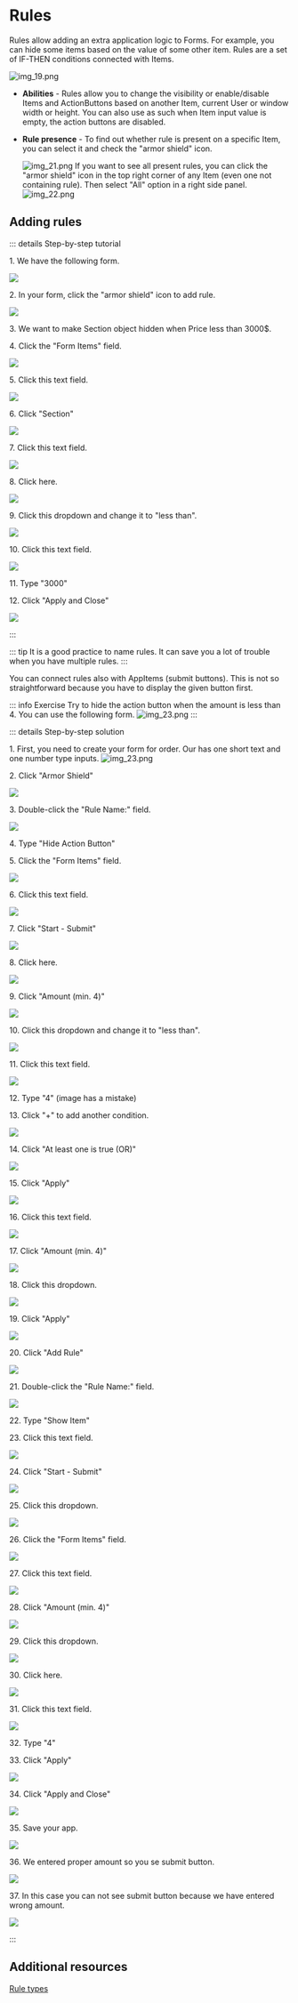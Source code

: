 # Rules

Rules allow adding an extra application logic to Forms.
For example, you can hide some items based on the value of some other item.
Rules are a set of IF-THEN conditions connected with Items.

![img_19.png](img_19.png)

- **Abilities** - 
  Rules allow you to change the visibility or enable/disable Items and ActionButtons based on another Item, current User
  or window width or height.
  You can also use as such when Item input value is empty, the action buttons are disabled.

- **Rule presence** -
  To find out whether rule is present on a specific Item, you can select it and check the "armor shield" icon.
  
  ![img_21.png](img_21.png)
  If you want to see all present rules, you can click the "armor shield" icon in the top right corner of any Item (even
  one not containing rule).
  Then select "All" option in a right side panel.
![img_22.png](img_22.png)  



## Adding rules

::: details Step-by-step tutorial

1\. We have the following form.

![](https://ajeuwbhvhr.cloudimg.io/colony-recorder.s3.amazonaws.com/files/2024-02-27/0cb7265c-61b1-4840-b75c-a1b81e36600e/screenshot.jpeg?tl_px=0,0&br_px=871,506&force_format=png&width=983)

2\. In your form, click the "armor shield" icon to add rule.

![](https://ajeuwbhvhr.cloudimg.io/colony-recorder.s3.amazonaws.com/files/2024-02-27/5e9b0195-b958-4097-8da7-f06073d10590/ascreenshot.jpeg?tl_px=577,0&br_px=1652,600&force_format=png&wat_scale=95&wat=1&wat_opacity=0.7&wat_gravity=northwest&wat_url=https://colony-recorder.s3.us-west-1.amazonaws.com/images/watermarks/FB923C_standard.png&wat_pad=502,227)

3\. We want to make Section object hidden when Price less than 3000$.

4\. Click the "Form Items" field.

![](https://ajeuwbhvhr.cloudimg.io/colony-recorder.s3.amazonaws.com/files/2024-02-27/90faecd1-b7b5-4470-be4c-dd187edd7886/ascreenshot.jpeg?tl_px=888,199&br_px=1963,800&force_format=png&wat_scale=95&wat=1&wat_opacity=0.7&wat_gravity=northwest&wat_url=https://colony-recorder.s3.us-west-1.amazonaws.com/images/watermarks/FB923C_standard.png&wat_pad=502,265)

5\. Click this text field.

![](https://ajeuwbhvhr.cloudimg.io/colony-recorder.s3.amazonaws.com/files/2024-02-27/95eb495d-3b45-4794-8db1-b1090af7d512/ascreenshot.jpeg?tl_px=894,200&br_px=1969,801&force_format=png&wat_scale=95&wat=1&wat_opacity=0.7&wat_gravity=northwest&wat_url=https://colony-recorder.s3.us-west-1.amazonaws.com/images/watermarks/FB923C_standard.png&wat_pad=502,265)

6\. Click "Section"

![](https://ajeuwbhvhr.cloudimg.io/colony-recorder.s3.amazonaws.com/files/2024-02-27/fb6667f6-02aa-4450-8040-87e5f03e7949/ascreenshot.jpeg?tl_px=585,312&br_px=1660,913&force_format=png&wat_scale=95&wat=1&wat_opacity=0.7&wat_gravity=northwest&wat_url=https://colony-recorder.s3.us-west-1.amazonaws.com/images/watermarks/FB923C_standard.png&wat_pad=502,265)

7\. Click this text field.

![](https://ajeuwbhvhr.cloudimg.io/colony-recorder.s3.amazonaws.com/files/2024-02-27/43c422b7-0fb9-4018-9586-17c97632ca2c/ascreenshot.jpeg?tl_px=894,297&br_px=1969,898&force_format=png&wat_scale=95&wat=1&wat_opacity=0.7&wat_gravity=northwest&wat_url=https://colony-recorder.s3.us-west-1.amazonaws.com/images/watermarks/FB923C_standard.png&wat_pad=502,265)

8\. Click here.

![](https://ajeuwbhvhr.cloudimg.io/colony-recorder.s3.amazonaws.com/files/2024-02-27/5748f4a8-6363-4c29-9faa-8aacadce8cfa/ascreenshot.jpeg?tl_px=667,377&br_px=1742,978&force_format=png&wat_scale=95&wat=1&wat_opacity=0.7&wat_gravity=northwest&wat_url=https://colony-recorder.s3.us-west-1.amazonaws.com/images/watermarks/FB923C_standard.png&wat_pad=502,265)

9\. Click this dropdown and change it to "less than".

![](https://ajeuwbhvhr.cloudimg.io/colony-recorder.s3.amazonaws.com/files/2024-02-27/bd55f1c1-c208-4eb0-90af-e51eff46cc72/ascreenshot.jpeg?tl_px=998,301&br_px=2073,902&force_format=png&wat_scale=95&wat=1&wat_opacity=0.7&wat_gravity=northwest&wat_url=https://colony-recorder.s3.us-west-1.amazonaws.com/images/watermarks/FB923C_standard.png&wat_pad=502,265)

10\. Click this text field.

![](https://ajeuwbhvhr.cloudimg.io/colony-recorder.s3.amazonaws.com/files/2024-02-27/96d9f1c3-b7ab-471b-889e-318584cbbb39/ascreenshot.jpeg?tl_px=773,341&br_px=1848,942&force_format=png&wat_scale=95&wat=1&wat_opacity=0.7&wat_gravity=northwest&wat_url=https://colony-recorder.s3.us-west-1.amazonaws.com/images/watermarks/FB923C_standard.png&wat_pad=502,265)

11\. Type "3000"

12\. Click "Apply and Close"

![](https://ajeuwbhvhr.cloudimg.io/colony-recorder.s3.amazonaws.com/files/2024-02-27/805c34a1-0ee7-4c93-92a9-517cd253a847/ascreenshot.jpeg?tl_px=1002,617&br_px=2077,1218&force_format=png&wat_scale=95&wat=1&wat_opacity=0.7&wat_gravity=northwest&wat_url=https://colony-recorder.s3.us-west-1.amazonaws.com/images/watermarks/FB923C_standard.png&wat_pad=502,265)

:::

::: tip
It is a good practice to name rules. It can save you a lot of trouble when you have multiple rules.
:::


You can connect rules also with AppItems (submit buttons). This is not so straightforward because you have to
display the given button first.

::: info Exercise
Try to hide the action button when the amount is less than 4. You can use the following form.
![img_23.png](img_23.png)
:::

::: details Step-by-step solution

1\. First, you need to create your form for order. Our has one short text and one number type inputs.
![img_23.png](img_23.png)

2\. Click "Armor Shield"

![](https://ajeuwbhvhr.cloudimg.io/colony-recorder.s3.amazonaws.com/files/2024-04-12/c9b38f82-7be0-42a4-98f2-dbdc190a1f57/ascreenshot.jpeg?tl_px=1048,0&br_px=2983,1081&force_format=png&width=1120.0&wat=1&wat_opacity=0.7&wat_gravity=northwest&wat_url=https://colony-recorder.s3.us-west-1.amazonaws.com/images/watermarks/FB923C_standard.png&wat_pad=524,141)


3\. Double-click the "Rule Name:" field.

![](https://ajeuwbhvhr.cloudimg.io/colony-recorder.s3.amazonaws.com/files/2024-04-12/538d4fe2-9b56-447d-ae97-4228198cfacf/ascreenshot.jpeg?tl_px=843,0&br_px=2778,1081&force_format=png&width=1120.0&wat=1&wat_opacity=0.7&wat_gravity=northwest&wat_url=https://colony-recorder.s3.us-west-1.amazonaws.com/images/watermarks/FB923C_standard.png&wat_pad=523,276)


4\. Type "Hide Action Button"


5\. Click the "Form Items" field.

![](https://ajeuwbhvhr.cloudimg.io/colony-recorder.s3.amazonaws.com/files/2024-04-12/0a36d878-60e6-43fa-af50-ed8d194ea88c/ascreenshot.jpeg?tl_px=1068,163&br_px=3003,1244&force_format=png&width=1120.0&wat=1&wat_opacity=0.7&wat_gravity=northwest&wat_url=https://colony-recorder.s3.us-west-1.amazonaws.com/images/watermarks/FB923C_standard.png&wat_pad=524,277)


6\. Click this text field.

![](https://ajeuwbhvhr.cloudimg.io/colony-recorder.s3.amazonaws.com/files/2024-04-12/607a6233-e1b0-4b4f-b0f2-9f6293147f4f/ascreenshot.jpeg?tl_px=1239,140&br_px=3174,1221&force_format=png&width=1120.0&wat=1&wat_opacity=0.7&wat_gravity=northwest&wat_url=https://colony-recorder.s3.us-west-1.amazonaws.com/images/watermarks/FB923C_standard.png&wat_pad=524,277)


7\. Click "Start - Submit"

![](https://ajeuwbhvhr.cloudimg.io/colony-recorder.s3.amazonaws.com/files/2024-04-12/3828ac8a-4b6e-4900-ac23-3303ebf1d6b3/ascreenshot.jpeg?tl_px=755,298&br_px=2690,1379&force_format=png&width=1120.0&wat=1&wat_opacity=0.7&wat_gravity=northwest&wat_url=https://colony-recorder.s3.us-west-1.amazonaws.com/images/watermarks/FB923C_standard.png&wat_pad=523,277)


8\. Click here.

![](https://ajeuwbhvhr.cloudimg.io/colony-recorder.s3.amazonaws.com/files/2024-04-12/32d959d1-2660-411f-9076-17bd2f1c4007/ascreenshot.jpeg?tl_px=1257,338&br_px=3192,1419&force_format=png&width=1120.0&wat=1&wat_opacity=0.7&wat_gravity=northwest&wat_url=https://colony-recorder.s3.us-west-1.amazonaws.com/images/watermarks/FB923C_standard.png&wat_pad=523,277)


9\. Click "Amount (min. 4)"

![](https://ajeuwbhvhr.cloudimg.io/colony-recorder.s3.amazonaws.com/files/2024-04-12/500597c3-d9b6-49d4-86b6-d1bfac0f21e2/ascreenshot.jpeg?tl_px=683,469&br_px=2618,1550&force_format=png&width=1120.0&wat=1&wat_opacity=0.7&wat_gravity=northwest&wat_url=https://colony-recorder.s3.us-west-1.amazonaws.com/images/watermarks/FB923C_standard.png&wat_pad=524,277)


10\. Click this dropdown and change it to "less than".

![](https://ajeuwbhvhr.cloudimg.io/colony-recorder.s3.amazonaws.com/files/2024-04-12/b2bf033f-6d30-47bf-bd09-1a707afab443/ascreenshot.jpeg?tl_px=1534,314&br_px=3469,1395&force_format=png&width=1120.0&wat=1&wat_opacity=0.7&wat_gravity=northwest&wat_url=https://colony-recorder.s3.us-west-1.amazonaws.com/images/watermarks/FB923C_standard.png&wat_pad=523,277)


11\. Click this text field.

![](https://ajeuwbhvhr.cloudimg.io/colony-recorder.s3.amazonaws.com/files/2024-04-12/8cde8f17-f7cf-42fc-83af-e73bac065063/ascreenshot.jpeg?tl_px=1030,419&br_px=2965,1500&force_format=png&width=1120.0&wat=1&wat_opacity=0.7&wat_gravity=northwest&wat_url=https://colony-recorder.s3.us-west-1.amazonaws.com/images/watermarks/FB923C_standard.png&wat_pad=524,277)


12\. Type "4" (image has a mistake)


13\. Click "+" to add another condition.

![](https://ajeuwbhvhr.cloudimg.io/colony-recorder.s3.amazonaws.com/files/2024-04-12/ff62343b-0299-485f-8dfb-d07d9b50eff6/ascreenshot.jpeg?tl_px=1743,311&br_px=3678,1392&force_format=png&width=1120.0&wat=1&wat_opacity=0.7&wat_gravity=northwest&wat_url=https://colony-recorder.s3.us-west-1.amazonaws.com/images/watermarks/FB923C_standard.png&wat_pad=523,277)


14\. Click "At least one is true (OR)"

![](https://ajeuwbhvhr.cloudimg.io/colony-recorder.s3.amazonaws.com/files/2024-04-12/26e4c24f-40f1-4da2-8ee8-73a7abd5be0d/ascreenshot.jpeg?tl_px=906,422&br_px=2841,1503&force_format=png&width=1120.0&wat=1&wat_opacity=0.7&wat_gravity=northwest&wat_url=https://colony-recorder.s3.us-west-1.amazonaws.com/images/watermarks/FB923C_standard.png&wat_pad=524,277)


15\. Click "Apply"

![](https://ajeuwbhvhr.cloudimg.io/colony-recorder.s3.amazonaws.com/files/2024-04-12/cacc2e18-8239-4b4c-8a05-bb514a9394fc/ascreenshot.jpeg?tl_px=818,545&br_px=2753,1626&force_format=png&width=1120.0&wat=1&wat_opacity=0.7&wat_gravity=northwest&wat_url=https://colony-recorder.s3.us-west-1.amazonaws.com/images/watermarks/FB923C_standard.png&wat_pad=524,277)


16\. Click this text field.

![](https://ajeuwbhvhr.cloudimg.io/colony-recorder.s3.amazonaws.com/files/2024-04-12/45bc2ce0-1441-40eb-b91f-02a7405785bb/ascreenshot.jpeg?tl_px=1241,386&br_px=3176,1467&force_format=png&width=1120.0&wat=1&wat_opacity=0.7&wat_gravity=northwest&wat_url=https://colony-recorder.s3.us-west-1.amazonaws.com/images/watermarks/FB923C_standard.png&wat_pad=524,276)


17\. Click "Amount (min. 4)"

![](https://ajeuwbhvhr.cloudimg.io/colony-recorder.s3.amazonaws.com/files/2024-04-12/cf509bc0-a397-4a78-bf87-f2d3ce035c57/ascreenshot.jpeg?tl_px=782,221&br_px=2717,1302&force_format=png&width=1120.0&wat=1&wat_opacity=0.7&wat_gravity=northwest&wat_url=https://colony-recorder.s3.us-west-1.amazonaws.com/images/watermarks/FB923C_standard.png&wat_pad=524,277)


18\. Click this dropdown.

![](https://ajeuwbhvhr.cloudimg.io/colony-recorder.s3.amazonaws.com/files/2024-04-12/fca65ce6-41e9-4341-ac11-7e614a76c5d1/ascreenshot.jpeg?tl_px=1432,395&br_px=3367,1476&force_format=png&width=1120.0&wat=1&wat_opacity=0.7&wat_gravity=northwest&wat_url=https://colony-recorder.s3.us-west-1.amazonaws.com/images/watermarks/FB923C_standard.png&wat_pad=523,277)


19\. Click "Apply"

![](https://ajeuwbhvhr.cloudimg.io/colony-recorder.s3.amazonaws.com/files/2024-04-12/f60c5c83-dfd9-480d-af20-37622d212a8d/ascreenshot.jpeg?tl_px=1201,788&br_px=3136,1870&force_format=png&width=1120.0&wat=1&wat_opacity=0.7&wat_gravity=northwest&wat_url=https://colony-recorder.s3.us-west-1.amazonaws.com/images/watermarks/FB923C_standard.png&wat_pad=524,338)


20\. Click "Add Rule"

![](https://ajeuwbhvhr.cloudimg.io/colony-recorder.s3.amazonaws.com/files/2024-04-12/fd695cda-f2c8-4dca-84b7-74f7ce64ca38/ascreenshot.jpeg?tl_px=238,761&br_px=2173,1842&force_format=png&width=1120.0&wat=1&wat_opacity=0.7&wat_gravity=northwest&wat_url=https://colony-recorder.s3.us-west-1.amazonaws.com/images/watermarks/FB923C_standard.png&wat_pad=524,277)


21\. Double-click the "Rule Name:" field.

![](https://ajeuwbhvhr.cloudimg.io/colony-recorder.s3.amazonaws.com/files/2024-04-12/8adc03c1-6a9c-4e2c-8325-804c8a097cc0/ascreenshot.jpeg?tl_px=937,0&br_px=2872,1081&force_format=png&width=1120.0&wat=1&wat_opacity=0.7&wat_gravity=northwest&wat_url=https://colony-recorder.s3.us-west-1.amazonaws.com/images/watermarks/FB923C_standard.png&wat_pad=524,273)


22\. Type "Show Item"


23\. Click this text field.

![](https://ajeuwbhvhr.cloudimg.io/colony-recorder.s3.amazonaws.com/files/2024-04-12/df2f9136-66d6-4726-baa6-b411c968124e/ascreenshot.jpeg?tl_px=1248,161&br_px=3183,1242&force_format=png&width=1120.0&wat=1&wat_opacity=0.7&wat_gravity=northwest&wat_url=https://colony-recorder.s3.us-west-1.amazonaws.com/images/watermarks/FB923C_standard.png&wat_pad=524,277)


24\. Click "Start - Submit"

![](https://ajeuwbhvhr.cloudimg.io/colony-recorder.s3.amazonaws.com/files/2024-04-12/6006bb45-5278-4b2e-be93-3fd89a234817/ascreenshot.jpeg?tl_px=829,309&br_px=2764,1390&force_format=png&width=1120.0&wat=1&wat_opacity=0.7&wat_gravity=northwest&wat_url=https://colony-recorder.s3.us-west-1.amazonaws.com/images/watermarks/FB923C_standard.png&wat_pad=523,277)


25\. Click this dropdown.

![](https://ajeuwbhvhr.cloudimg.io/colony-recorder.s3.amazonaws.com/files/2024-04-12/f25facaa-3b09-4210-925d-29395e6d9f29/ascreenshot.jpeg?tl_px=1453,156&br_px=3388,1237&force_format=png&width=1120.0&wat=1&wat_opacity=0.7&wat_gravity=northwest&wat_url=https://colony-recorder.s3.us-west-1.amazonaws.com/images/watermarks/FB923C_standard.png&wat_pad=524,277)


26\. Click the "Form Items" field.

![](https://ajeuwbhvhr.cloudimg.io/colony-recorder.s3.amazonaws.com/files/2024-04-12/bc1f93bb-2a15-4878-8a84-957ce9aaedd3/ascreenshot.jpeg?tl_px=814,329&br_px=2749,1410&force_format=png&width=1120.0&wat=1&wat_opacity=0.7&wat_gravity=northwest&wat_url=https://colony-recorder.s3.us-west-1.amazonaws.com/images/watermarks/FB923C_standard.png&wat_pad=524,277)


27\. Click this text field.

![](https://ajeuwbhvhr.cloudimg.io/colony-recorder.s3.amazonaws.com/files/2024-04-12/2a6ef90d-c92d-4fd1-8eed-bcb9c164144b/ascreenshot.jpeg?tl_px=1239,329&br_px=3174,1410&force_format=png&width=1120.0&wat=1&wat_opacity=0.7&wat_gravity=northwest&wat_url=https://colony-recorder.s3.us-west-1.amazonaws.com/images/watermarks/FB923C_standard.png&wat_pad=524,277)


28\. Click "Amount (min. 4)"

![](https://ajeuwbhvhr.cloudimg.io/colony-recorder.s3.amazonaws.com/files/2024-04-12/6cb53b40-f3c1-40e8-9b29-b4c2c0fcfc85/ascreenshot.jpeg?tl_px=778,467&br_px=2713,1548&force_format=png&width=1120.0&wat=1&wat_opacity=0.7&wat_gravity=northwest&wat_url=https://colony-recorder.s3.us-west-1.amazonaws.com/images/watermarks/FB923C_standard.png&wat_pad=524,277)


29\. Click this dropdown.

![](https://ajeuwbhvhr.cloudimg.io/colony-recorder.s3.amazonaws.com/files/2024-04-12/88dffa3b-3e58-40cc-b58d-38da47ecffb0/ascreenshot.jpeg?tl_px=1403,327&br_px=3338,1408&force_format=png&width=1120.0&wat=1&wat_opacity=0.7&wat_gravity=northwest&wat_url=https://colony-recorder.s3.us-west-1.amazonaws.com/images/watermarks/FB923C_standard.png&wat_pad=524,277)


30\. Click here.

![](https://ajeuwbhvhr.cloudimg.io/colony-recorder.s3.amazonaws.com/files/2024-04-12/91d36597-2364-4fe1-9f5f-a0731481a4c7/ascreenshot.jpeg?tl_px=1448,379&br_px=3383,1460&force_format=png&width=1120.0&wat=1&wat_opacity=0.7&wat_gravity=northwest&wat_url=https://colony-recorder.s3.us-west-1.amazonaws.com/images/watermarks/FB923C_standard.png&wat_pad=524,276)


31\. Click this text field.

![](https://ajeuwbhvhr.cloudimg.io/colony-recorder.s3.amazonaws.com/files/2024-04-12/f104c1f3-d9a9-49d7-8365-ce453fd58c9a/ascreenshot.jpeg?tl_px=1268,426&br_px=3203,1507&force_format=png&width=1120.0&wat=1&wat_opacity=0.7&wat_gravity=northwest&wat_url=https://colony-recorder.s3.us-west-1.amazonaws.com/images/watermarks/FB923C_standard.png&wat_pad=523,277)


32\. Type "4"


33\. Click "Apply"

![](https://ajeuwbhvhr.cloudimg.io/colony-recorder.s3.amazonaws.com/files/2024-04-12/3876c78a-94db-48dc-b8c6-e3693311fe74/ascreenshot.jpeg?tl_px=1203,788&br_px=3138,1870&force_format=png&width=1120.0&wat=1&wat_opacity=0.7&wat_gravity=northwest&wat_url=https://colony-recorder.s3.us-west-1.amazonaws.com/images/watermarks/FB923C_standard.png&wat_pad=524,351)


34\. Click "Apply and Close"

![](https://ajeuwbhvhr.cloudimg.io/colony-recorder.s3.amazonaws.com/files/2024-04-12/7c977274-e772-4428-9cc9-8bfc8868e5da/ascreenshot.jpeg?tl_px=1511,788&br_px=3446,1870&force_format=png&width=1120.0&wat=1&wat_opacity=0.7&wat_gravity=northwest&wat_url=https://colony-recorder.s3.us-west-1.amazonaws.com/images/watermarks/FB923C_standard.png&wat_pad=523,331)


35\. Save your app.

![](https://ajeuwbhvhr.cloudimg.io/colony-recorder.s3.amazonaws.com/files/2024-04-12/3772acf1-51ac-4e70-9cf7-c115c990795e/ascreenshot.jpeg?tl_px=1906,0&br_px=3841,1081&force_format=png&width=1120.0&wat=1&wat_opacity=0.7&wat_gravity=northwest&wat_url=https://colony-recorder.s3.us-west-1.amazonaws.com/images/watermarks/FB923C_standard.png&wat_pad=843,-11)


36\. We entered proper amount so you se submit button.

![](https://ajeuwbhvhr.cloudimg.io/colony-recorder.s3.amazonaws.com/files/2024-04-12/e35313e4-3deb-46cd-b2cc-fd1029681057/ascreenshot.jpeg?tl_px=609,0&br_px=2544,1081&force_format=png&width=1120.0&wat=1&wat_opacity=0.7&wat_gravity=northwest&wat_url=https://colony-recorder.s3.us-west-1.amazonaws.com/images/watermarks/FB923C_standard.png&wat_pad=524,209)


37\. In this case you can not see submit button because we have entered wrong amount.

![](https://ajeuwbhvhr.cloudimg.io/colony-recorder.s3.amazonaws.com/files/2024-04-12/23cb79f6-5754-40c6-a3aa-2d9fb746c79b/ascreenshot.jpeg?tl_px=206,0&br_px=2141,1081&force_format=png&width=1120.0&wat=1&wat_opacity=0.7&wat_gravity=northwest&wat_url=https://colony-recorder.s3.us-west-1.amazonaws.com/images/watermarks/FB923C_standard.png&wat_pad=523,204)


:::

## Additional resources

[Rule types](https://help.hcltechsw.com/domino-leap/1.1.3/ru_creating_rules_in_your_form.html)
